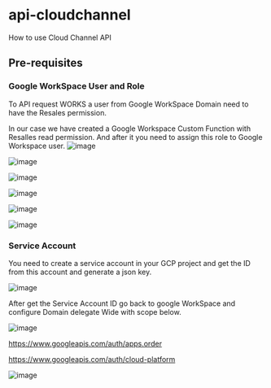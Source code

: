# api-cloudchannel
How to use Cloud Channel API

## Pre-requisites

### Google WorkSpace User and Role
To API request WORKS a user from Google WorkSpace Domain need to have the Resales permission.


In our case we have created a Google Workspace Custom Function with Resalles read permission. And after it you need to assign this role to Google Workspace user.
![image](https://github.com/user-attachments/assets/372806f8-5529-47ec-83c6-d01af77833af)

![image](https://github.com/user-attachments/assets/4b83905b-3b24-4d79-831e-30c99feb815b)

![image](https://github.com/user-attachments/assets/801a9ad8-a723-4d9c-96ff-3e4c9b77ad98)

![image](https://github.com/user-attachments/assets/a90e3389-35ea-4a0f-a542-3721458e46dc)

![image](https://github.com/user-attachments/assets/1e765bed-520d-4b33-90cc-fc6587d10479)

![image](https://github.com/user-attachments/assets/f0b4bfd8-ce60-49d6-879b-601ccf8fa0ba)


### Service Account

You need to create a service account in your GCP project and get the ID from this account and generate a json key.

![image](https://github.com/user-attachments/assets/d62f7dfb-8615-4f7e-8d53-7564c7eb7830)

After get the Service Account ID go back to google WorkSpace and configure Domain delegate Wide with scope below.

![image](https://github.com/user-attachments/assets/a711c894-4e7f-4357-829c-e819ab0115e1)


https://www.googleapis.com/auth/apps.order


https://www.googleapis.com/auth/cloud-platform

![image](https://github.com/user-attachments/assets/46a17501-30e2-4eef-a756-3dcd08a2f022)


